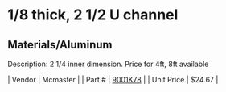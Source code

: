 # 1/8 thick, 2 1/2 U channel
## Materials/Aluminum
Description: 	2 1/4 inner dimension. Price for 4ft, 8ft available 

| Vendor | Mcmaster | 
| Part # | [9001K78](http://www.mcmaster.com/) | 
| Unit Price | $24.67 | 
